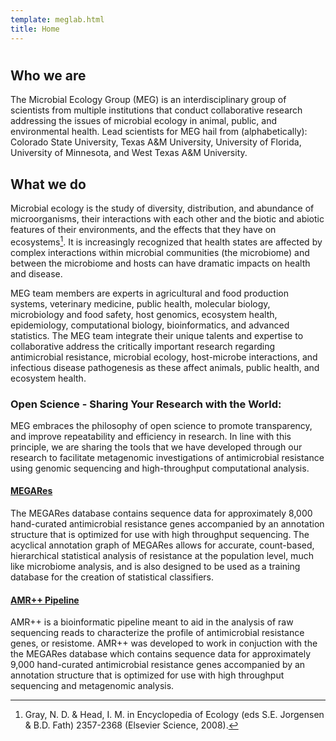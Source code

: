 ```yaml
---
template: meglab.html
title: Home
---
```


# 

## Who we are
The Microbial Ecology Group (MEG) is an interdisciplinary group of scientists from multiple institutions that conduct collaborative research addressing the issues of microbial ecology in animal, public, and environmental health. Lead scientists for MEG hail from (alphabetically): Colorado State University, Texas A&amp;M University, University of Florida, University of Minnesota, and West Texas A&amp;M University.


## What we do
Microbial ecology is the study of diversity, distribution, and abundance of microorganisms, their interactions with each other and the biotic and abiotic features of their environments, and the effects that they have on ecosystems[^1]. It is increasingly recognized that  health states are affected by complex interactions within microbial communities (the microbiome) and between the microbiome and hosts can have dramatic impacts on health and disease.

MEG team members are experts in agricultural and food production systems, veterinary medicine, public health, molecular biology, microbiology and food safety, host genomics, ecosystem health, epidemiology, computational biology, bioinformatics, and advanced statistics. The MEG team integrate their unique talents and expertise to collaborative address the critically important research regarding antimicrobial resistance, microbial ecology, host-microbe interactions, and infectious disease pathogenesis as these affect animals, public health, and ecosystem health.

### Open Science - Sharing Your Research with the World:

MEG embraces the philosophy of open science to promote transparency, and improve repeatability and efficiency in research. In line with this principle, we are sharing the tools that we have developed through our research to facilitate metagenomic investigations of antimicrobial resistance using genomic sequencing and high-throughput computational analysis.

#### [MEGARes](./megares/index.md)
The MEGARes database contains sequence data for approximately 8,000 hand-curated
antimicrobial resistance genes accompanied by an annotation structure that is optimized for
use with high throughput sequencing. The acyclical annotation graph of MEGARes allows for
accurate, count-based, hierarchical statistical analysis of resistance at the population level,
much like microbiome analysis, and is also designed to be used as a training database for the
creation of statistical classifiers.

#### [AMR++ Pipeline](./amrplusplus/index.md)
AMR++ is a bioinformatic pipeline meant to aid in the analysis of raw sequencing reads to
characterize the profile of antimicrobial resistance genes, or resistome. AMR++ was developed
to work in conjuction with the the MEGARes database which contains sequence data for
approximately 9,000 hand-curated antimicrobial resistance genes accompanied by an
annotation structure that is optimized for use with high throughput sequencing and
metagenomic analysis.

[^1]: Gray, N. D. &amp; Head, I. M. in Encyclopedia of Ecology (eds S.E. Jorgensen &amp; B.D. Fath) 2357-2368 (Elsevier Science, 2008).




